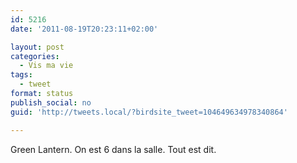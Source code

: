 ```yaml
---
id: 5216
date: '2011-08-19T20:23:11+02:00'

layout: post
categories:
  - Vis ma vie
tags:
  - tweet
format: status
publish_social: no
guid: 'http://tweets.local/?birdsite_tweet=104649634978340864'

---
```


Green Lantern. On est 6 dans la salle. Tout est dit.